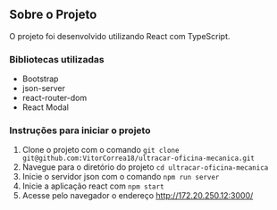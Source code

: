 ## Sobre o Projeto

O projeto foi desenvolvido utilizando React com TypeScript.

### Bibliotecas utilizadas

- Bootstrap
- json-server
- react-router-dom
- React Modal

### Instruções para iniciar o projeto

1. Clone o projeto com o comando `git clone git@github.com:VitorCorrea18/ultracar-oficina-mecanica.git`
2. Navegue para o diretório do projeto `cd ultracar-oficina-mecanica`
3. Inicie o servidor json com o comando `npm run server`
4. Inicie a aplicação react com `npm start`
5. Acesse pelo navegador o endereço http://172.20.250.12:3000/

